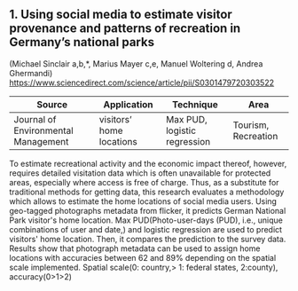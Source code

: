 ## 1. Using social media to estimate visitor provenance and patterns of recreation in Germany’s national parks
(Michael Sinclair a,b,*, Marius Mayer c,e, Manuel Woltering d, Andrea Ghermandi)
https://www.sciencedirect.com/science/article/pii/S0301479720303522

|Source|Application|Technique|Area|
|---|---|---|---|
|Journal of Environmental Management|visitors’ home locations|Max PUD, logistic regression|Tourism, Recreation|

To estimate recreational activity and the economic impact thereof, however, requires detailed visitation data which is often unavailable for protected areas, especially where access is free of charge.
Thus, as a substitute for traditional methods for getting data, this research evaluates a methodology which allows to estimate the home locations of social media users.
Using geo-tagged photographs metadata from flicker, it predicts German National Park visitor's home location.
Max PUD(Photo-user-days (PUD), i.e., unique combinations of user
and date,) and logistic regression are used to predict visitors' home location.
Then, it compares the prediction to the survey data.
Results show that photograph metadata can be used to assign home locations with accuracies between 62 and 89% depending on the spatial scale implemented.
Spatial scale(0: country,> 1: federal states, 2:county), accuracy(0>1>2)


